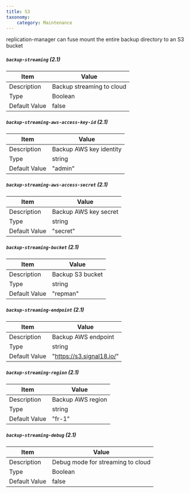 ```yaml
---
title: S3
taxonomy:
    category: Maintenance
---
```


replication-manager can fuse mount the entire backup directory to an S3 bucket  


##### `backup-streaming` (2.1)  

| Item | Value |
| ---- | ----- |
| Description | Backup streaming to cloud |
| Type | Boolean |
| Default Value | false |


##### `backup-streaming-aws-access-key-id` (2.1)  

| Item | Value |
| ---- | ----- |
| Description |  Backup AWS key identity  |
| Type | string |
| Default Value | "admin" |

##### `backup-streaming-aws-access-secret` (2.1)  

| Item | Value |
| ---- | ----- |
| Description |  Backup AWS key secret |
| Type | string |
| Default Value | "secret" |

##### `backup-streaming-bucket` (2.1)  

| Item | Value |
| ---- | ----- |
| Description | Backup S3 bucket  |
| Type | string |
| Default Value | "repman" |


##### `backup-streaming-endpoint` (2.1)  

| Item | Value |
| ---- | ----- |
| Description | Backup AWS endpoint |
| Type | string |
| Default Value | "https://s3.signal18.io/" |


##### `backup-streaming-region` (2.1)  

| Item | Value |
| ---- | ----- |
| Description | Backup AWS region |
| Type | string |
| Default Value | "fr-1" |

##### `backup-streaming-debug` (2.1)  

| Item | Value |
| ---- | ----- |
| Description | Debug mode for streaming to cloud |
| Type | Boolean |
| Default Value | false |
